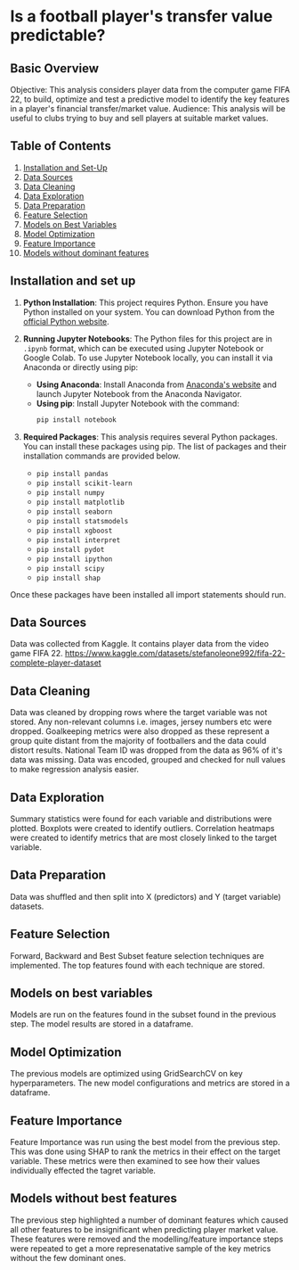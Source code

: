 

# Is a football player's transfer value predictable?

## Basic Overview

Objective: This analysis considers player data from the computer game FIFA 22, to build, optimize and test a predictive model to identify the key features in a player's financial transfer/market value. 
Audience: This analysis will be useful to clubs trying to buy and sell players at suitable market values.

## Table of Contents

1. [Installation and Set-Up](#installation-and-set-up)
2. [Data Sources](#data-sources)
3. [Data Cleaning](#data-cleaning)
4. [Data Exploration](#data-exploration)
5. [Data Preparation](#data-preparation)
6. [Feature Selection](#feature-selection)
7. [Models on Best Variables](#models-on-best-variables)
8. [Model Optimization](#model-optimization)
9. [Feature Importance](#feature-importance)
10. [Models without dominant features](#models-without-best-features)

## Installation and set up

1. **Python Installation**: This project requires Python. Ensure you have Python installed on your system. You can download Python from the [official Python website](https://www.python.org/downloads/).

2. **Running Jupyter Notebooks**: The Python files for this project are in `.ipynb` format, which can be executed using Jupyter Notebook or Google Colab. To use Jupyter Notebook locally, you can install it via Anaconda or directly using pip:
   - **Using Anaconda**: Install Anaconda from [Anaconda's website](https://www.anaconda.com/products/distribution) and launch Jupyter Notebook from the Anaconda Navigator.
   - **Using pip**: Install Jupyter Notebook with the command:
     ```bash
     pip install notebook
     ```

3. **Required Packages**: This analysis requires several Python packages. You can install these packages using pip. The list of packages and their installation commands are provided below. 

      - `pip install pandas`
      - `pip install scikit-learn`
      - `pip install numpy`
      - `pip install matplotlib`
      - `pip install seaborn`
      - `pip install statsmodels`
      - `pip install xgboost`
      - `pip install interpret`
      - `pip install pydot`
      - `pip install ipython`
      - `pip install scipy`
      - `pip install shap`
      
Once these packages have been installed all import statements should run.

## Data Sources

Data was collected from Kaggle. It contains player data from the video game FIFA 22. 
https://www.kaggle.com/datasets/stefanoleone992/fifa-22-complete-player-dataset 

## Data Cleaning

Data was cleaned by dropping rows where the target variable was not stored. Any non-relevant columns i.e. images, jersey numbers etc were dropped. Goalkeeping metrics were also dropped as these represent a group quite distant from the majority of footballers and the data could distort results. National Team ID was dropped from the data as 96% of it's data was missing. Data was encoded, grouped and checked for null values to make regression analysis easier.

## Data Exploration

Summary statistics were found for each variable and distributions were plotted. Boxplots were created to identify outliers. Correlation heatmaps were created to identify metrics that are most closely linked to the target variable.

## Data Preparation

Data was shuffled and then split into X (predictors) and Y (target variable) datasets.

## Feature Selection

Forward, Backward and Best Subset feature selection techniques are implemented. The top features found with each technique are stored. 

## Models on best variables

Models are run on the features found in the subset found in the previous step. The model results are stored in a dataframe.

## Model Optimization

The previous models are optimized using GridSearchCV on key hyperparameters. The new model configurations and metrics are stored in a dataframe.

## Feature Importance

Feature Importance was run using the best model from the previous step. This was done using SHAP to rank the metrics in their effect on the target variable. These metrics were then examined to see how their values individually effected the tagret variable. 

## Models without best features

The previous step highlighted a number of dominant features which caused all other features to be insignificant when predicting player market value. These features were removed and the modelling/feature importance steps were repeated to get a more represenatative sample of the key metrics without the few dominant ones.
